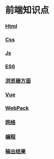 # 前端知识点

### [Html](Html/README.md)
### [Css](CSS/README.md)
### [Js](JS/README.md)
### [ES6](ES6/README.md)
### [浏览器方面](Browser/README.md)
### [Vue](Vue/README.md)
### [WebPack](WebPack/README.md)
### [网络](网络/README.md)
### [编程](编程/README.md)
### [输出结果](outPut.md)


